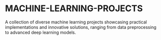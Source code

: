 # MACHINE-LEARNING-PROJECTS
A collection of diverse machine learning projects showcasing practical implementations and innovative solutions, ranging from data preprocessing to advanced deep learning models.
